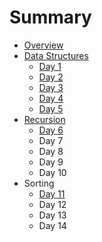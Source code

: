 # Summary

* [Overview](README.md)
* [Data Structures](data-structures.md)
  * [Day 1](day-1.md)
  * [Day 2](day-2.md)
  * [Day 3](day-3.md)
  * [Day 4](day-4.md)
  * [Day 5](day-5.md)
* [Recursion](recursion.md)
  * [Day 6](recursion/day-6.md)
  * Day 7
  * Day 8
  * Day 9
  * Day 10
* Sorting
  * [Day 11](day-11.md)
  * Day 12
  * Day 13
  * Day 14

